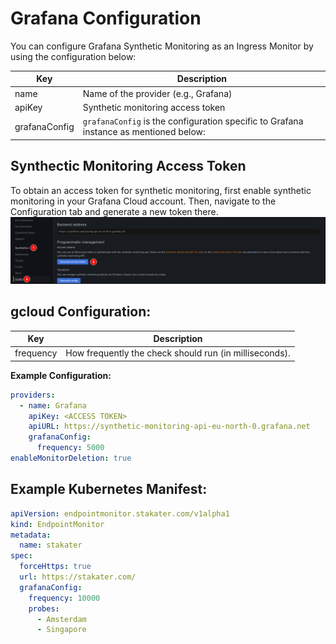 # Grafana Configuration

You can configure Grafana Synthetic Monitoring as an Ingress Monitor by using the configuration below:

| Key           | Description                                                                          |
| ------------- | ------------------------------------------------------------------------------------ |
| name          | Name of the provider (e.g., Grafana)                                                 |
| apiKey        | Synthetic monitoring access token                                                    |
| grafanaConfig | `grafanaConfig` is the configuration specific to Grafana instance as mentioned below:|

## Synthectic Monitoring Access Token
To obtain an access token for synthetic monitoring, first enable synthetic monitoring in your Grafana Cloud account. Then, navigate to the Configuration tab and generate a new token there.
![Generating access token](./grafana_docs_1.png)

## gcloud Configuration:

| Key       | Description                                                      |
| --------- | ---------------------------------------------------------------- |
| frequency | How frequently the check should run (in milliseconds).           |


**Example Configuration:**

```yaml
providers: 
  - name: Grafana
    apiKey: <ACCESS TOKEN>
    apiURL: https://synthetic-monitoring-api-eu-north-0.grafana.net
    grafanaConfig:
      frequency: 5000
enableMonitorDeletion: true
```

## Example Kubernetes Manifest: 

```yaml
apiVersion: endpointmonitor.stakater.com/v1alpha1
kind: EndpointMonitor
metadata:
  name: stakater
spec:
  forceHttps: true
  url: https://stakater.com/
  grafanaConfig:
    frequency: 10000
    probes:
      - Amsterdam
      - Singapore
```
